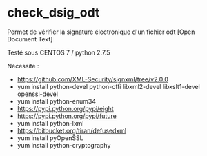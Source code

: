 # check_dsig_odt

Permet de vérifier la signature électronique d'un fichier odt [Open Document Text]

Testé sous CENTOS 7 / python 2.7.5

Nécessite :
- https://github.com/XML-Security/signxml/tree/v2.0.0
- yum install python-devel python-cffi libxml2-devel libxslt1-devel openssl-devel
- yum install python-enum34
- https://pypi.python.org/pypi/eight
- https://pypi.python.org/pypi/future
- yum install python-lxml
- https://bitbucket.org/tiran/defusedxml
- yum install pyOpenSSL
- yum install python-cryptography

